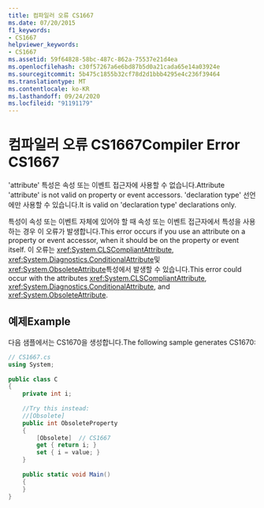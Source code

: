 ```yaml
---
title: 컴파일러 오류 CS1667
ms.date: 07/20/2015
f1_keywords:
- CS1667
helpviewer_keywords:
- CS1667
ms.assetid: 59f64828-58bc-487c-862a-75537e21d4ea
ms.openlocfilehash: c30f57267a6e6bd87b5d0a21cada65e14a03924e
ms.sourcegitcommit: 5b475c1855b32cf78d2d1bbb4295e4c236f39464
ms.translationtype: MT
ms.contentlocale: ko-KR
ms.lasthandoff: 09/24/2020
ms.locfileid: "91191179"
---
```

# <a name="compiler-error-cs1667"></a><span data-ttu-id="33435-102">컴파일러 오류 CS1667</span><span class="sxs-lookup"><span data-stu-id="33435-102">Compiler Error CS1667</span></span>

<span data-ttu-id="33435-103">'attribute' 특성은 속성 또는 이벤트 접근자에 사용할 수 없습니다.</span><span class="sxs-lookup"><span data-stu-id="33435-103">Attribute 'attribute' is not valid on property or event accessors.</span></span> <span data-ttu-id="33435-104">'declaration type' 선언에만 사용할 수 있습니다.</span><span class="sxs-lookup"><span data-stu-id="33435-104">It is valid on 'declaration type' declarations only.</span></span>  
  
 <span data-ttu-id="33435-105">특성이 속성 또는 이벤트 자체에 있어야 할 때 속성 또는 이벤트 접근자에서 특성을 사용하는 경우 이 오류가 발생합니다.</span><span class="sxs-lookup"><span data-stu-id="33435-105">This error occurs if you use an attribute on a property or event accessor, when it should be on the property or event itself.</span></span> <span data-ttu-id="33435-106">이 오류는 <xref:System.CLSCompliantAttribute>, <xref:System.Diagnostics.ConditionalAttribute>및 <xref:System.ObsoleteAttribute>특성에서 발생할 수 있습니다.</span><span class="sxs-lookup"><span data-stu-id="33435-106">This error could occur with the attributes <xref:System.CLSCompliantAttribute>, <xref:System.Diagnostics.ConditionalAttribute>, and <xref:System.ObsoleteAttribute>.</span></span>  
  
## <a name="example"></a><span data-ttu-id="33435-107">예제</span><span class="sxs-lookup"><span data-stu-id="33435-107">Example</span></span>  

 <span data-ttu-id="33435-108">다음 샘플에서는 CS1670을 생성합니다.</span><span class="sxs-lookup"><span data-stu-id="33435-108">The following sample generates CS1670:</span></span>  
  
```csharp  
// CS1667.cs  
using System;  
  
public class C  
{  
    private int i;  
  
    //Try this instead:  
    //[Obsolete]  
    public int ObsoleteProperty  
    {  
        [Obsolete]  // CS1667  
        get { return i; }  
        set { i = value; }  
    }  
  
    public static void Main()  
    {  
    }  
}  
```
